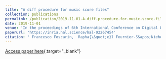 ```yaml
---
title: "A diff procedure for music score files"
collection: publications
permalink: /publication/2019-11-01-A-diff-procedure-for-music-score-files
date: 2019-11-01
venue: 'In the proceedings of 6th International Conference on Digital Libraries for Musicology (DLfM)'
paperurl: 'https://inria.hal.science/hal-02267454'
citation: ' Francesco Foscarin,  Rapha{\&quot;e}l Fournier-S&apos;Niehotta,  Florent Jacquemard, &quot;A diff procedure for music score files.&quot; In the proceedings of 6th International Conference on Digital Libraries for Musicology (DLfM), 2019.'
---
```

[Access paper here](https://inria.hal.science/hal-02267454){:target="_blank"}
